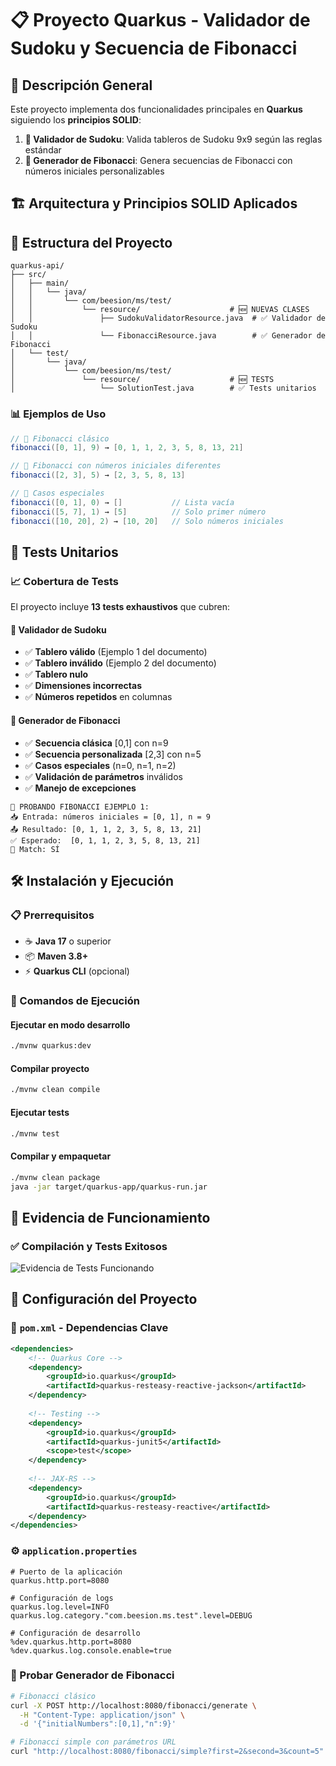 # 📋 Proyecto Quarkus - Validador de Sudoku y Secuencia de Fibonacci

## 🎯 Descripción General

Este proyecto implementa dos funcionalidades principales en **Quarkus** siguiendo los **principios SOLID**:

1. **🧩 Validador de Sudoku**: Valida tableros de Sudoku 9x9 según las reglas estándar
2. **🔢 Generador de Fibonacci**: Genera secuencias de Fibonacci con números iniciales personalizables

## 🏗️ Arquitectura y Principios SOLID Aplicados


## 📂 Estructura del Proyecto

```
quarkus-api/
├── src/
│   ├── main/
│   │   └── java/
│   │       └── com/beesion/ms/test/
│   │           └── resource/                    # 🆕 NUEVAS CLASES
│   │               ├── SudokuValidatorResource.java  # ✅ Validador de Sudoku
│   │               └── FibonacciResource.java        # ✅ Generador de Fibonacci
│   └── test/
│       └── java/
│           └── com/beesion/ms/test/
│               └── resource/                    # 🆕 TESTS
│                   └── SolutionTest.java        # ✅ Tests unitarios
```




### 📊 Ejemplos de Uso
```java
// 🔄 Fibonacci clásico
fibonacci([0, 1], 9) → [0, 1, 1, 2, 3, 5, 8, 13, 21]

// 🎲 Fibonacci con números iniciales diferentes
fibonacci([2, 3], 5) → [2, 3, 5, 8, 13]

// 🔸 Casos especiales
fibonacci([0, 1], 0) → []           // Lista vacía
fibonacci([5, 7], 1) → [5]          // Solo primer número
fibonacci([10, 20], 2) → [10, 20]   // Solo números iniciales
```

## 🧪 Tests Unitarios

### 📈 Cobertura de Tests

El proyecto incluye **13 tests exhaustivos** que cubren:

#### 🧩 Validador de Sudoku
- ✅ **Tablero válido** (Ejemplo 1 del documento)
- ✅ **Tablero inválido** (Ejemplo 2 del documento)
- ✅ **Tablero nulo**
- ✅ **Dimensiones incorrectas**
- ✅ **Números repetidos** en columnas

#### 🔢 Generador de Fibonacci
- ✅ **Secuencia clásica** [0,1] con n=9
- ✅ **Secuencia personalizada** [2,3] con n=5
- ✅ **Casos especiales** (n=0, n=1, n=2)
- ✅ **Validación de parámetros** inválidos
- ✅ **Manejo de excepciones**

```
🔢 PROBANDO FIBONACCI EJEMPLO 1:
📥 Entrada: números iniciales = [0, 1], n = 9
📤 Resultado: [0, 1, 1, 2, 3, 5, 8, 13, 21]
✅ Esperado:  [0, 1, 1, 2, 3, 5, 8, 13, 21]
🎯 Match: SÍ
```

## 🛠️ Instalación y Ejecución

### 📋 Prerrequisitos
- ☕ **Java 17** o superior
- 📦 **Maven 3.8+**
- ⚡ **Quarkus CLI** (opcional)

### 🚀 Comandos de Ejecución

#### Ejecutar en modo desarrollo
```bash
./mvnw quarkus:dev
```

#### Compilar proyecto
```bash
./mvnw clean compile
```

#### Ejecutar tests
```bash
./mvnw test
```

#### Compilar y empaquetar
```bash
./mvnw clean package
java -jar target/quarkus-app/quarkus-run.jar
```

## 📸 Evidencia de Funcionamiento

### ✅ Compilación y Tests Exitosos

![Evidencia de Tests Funcionando](https://github.com/gjagomez/SUDOKU/blob/main/Img/1.png)


## 🔧 Configuración del Proyecto

### 📄 `pom.xml` - Dependencias Clave
```xml
<dependencies>
    <!-- Quarkus Core -->
    <dependency>
        <groupId>io.quarkus</groupId>
        <artifactId>quarkus-resteasy-reactive-jackson</artifactId>
    </dependency>
    
    <!-- Testing -->
    <dependency>
        <groupId>io.quarkus</groupId>
        <artifactId>quarkus-junit5</artifactId>
        <scope>test</scope>
    </dependency>
    
    <!-- JAX-RS -->
    <dependency>
        <groupId>io.quarkus</groupId>
        <artifactId>quarkus-resteasy-reactive</artifactId>
    </dependency>
</dependencies>
```

### ⚙️ `application.properties`
```properties
# Puerto de la aplicación
quarkus.http.port=8080

# Configuración de logs
quarkus.log.level=INFO
quarkus.log.category."com.beesion.ms.test".level=DEBUG

# Configuración de desarrollo
%dev.quarkus.http.port=8080
%dev.quarkus.log.console.enable=true
```



### 🔢 Probar Generador de Fibonacci
```bash
# Fibonacci clásico
curl -X POST http://localhost:8080/fibonacci/generate \
  -H "Content-Type: application/json" \
  -d '{"initialNumbers":[0,1],"n":9}'

# Fibonacci simple con parámetros URL
curl "http://localhost:8080/fibonacci/simple?first=2&second=3&count=5"
```

